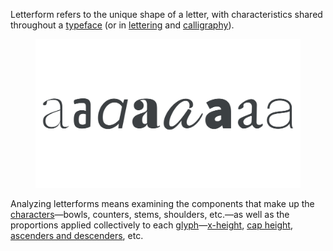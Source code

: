 
Letterform refers to the unique shape of a letter, with characteristics shared throughout a [typeface](/glossary/typeface) (or in [lettering](/glossary/lettering) and [calligraphy](/glossary/calligraphy)).

<figure>

![The letter “a” set in various typefaces.](images/thumbnail.svg)

</figure>

Analyzing letterforms means examining the components that make up the [characters](/glossary/character)—bowls, counters, stems, shoulders, etc.—as well as the proportions applied collectively to each [glyph](/glossary/glyph)—[x-height](/glossary/x_height), [cap height](/glossary/cap_height), [ascenders and descenders](/glossary/ascenders_descenders), etc.
